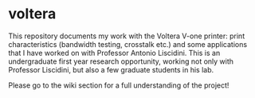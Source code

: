 # voltera
This repository documents my work with the Voltera V-one printer: print characteristics (bandwidth testing, crosstalk etc.) and some applications that I have worked on with Professor Antonio Liscidini. This is an undergraduate first year research opportunity, working not only with Professor Liscidini, but also a few graduate students in his lab.

Please go to the wiki section for a full understanding of the project!
